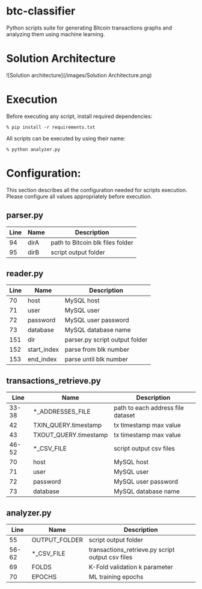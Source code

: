 # btc-classifier
Python scripts suite for generating Bitcoin transactions graphs and analyzing them using machine learning.

# Solution Architecture

![Solution architecture](/images/Solution Architecture.png)

# Execution
Before executing any script, install required dependencies:
```
% pip install -r requirements.txt
```

All scripts can be executed by using their name:
```
% python analyzer.py
```

# Configuration:
This section describes all the configuration needed for scripts execution.
Please configure all values appropriately before execution.

## parser.py
| Line | Name | Description                      |
|------|------|----------------------------------|
|  94  | dirA | path to Bitcoin blk files folder |
|  95  | dirB | script output folder             |

## reader.py
| Line | Name        | Description                    |
|------|-------------|--------------------------------|
|  70  | host        | MySQL host                     |
|  71  | user        | MySQL user                     |
|  72  | password    | MySQL user password            |
|  73  | database    | MySQL database name            |
| 151  | dir         | parser.py script output folder |
| 152  | start_index | parse from blk number          |
| 153  | end_index   | parse until blk number         |

## transactions_retrieve.py
| Line  | Name                  | Description                       |
|-------|-----------------------|-----------------------------------|
| 33-38 | *_ADDRESSES_FILE      | path to each address file dataset |
|  42   | TXIN_QUERY.timestamp  | tx timestamp max value            |
|  43   | TXOUT_QUERY.timestamp | tx timestamp max value            |
| 46-52 | *_CSV_FILE            | script output csv files           |
|  70   | host                  | MySQL host                        |
|  71   | user                  | MySQL user                        |
|  72   | password              | MySQL user password               |
|  73   | database              | MySQL database name               |

## analyzer.py
| Line  | Name          | Description                                      |
|-------|---------------|--------------------------------------------------|
|  55   | OUTPUT_FOLDER | script output folder                             |
| 56-62 | *_CSV_FILE    | transactions_retrieve.py script output csv files |
|  69   | FOLDS         | K-Fold validation k parameter                    |
|  70   | EPOCHS        | ML training epochs                               |
